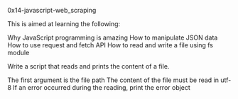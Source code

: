 0x14-javascript-web_scraping



This is aimed at learning the following:

Why JavaScript programming is amazing
How to manipulate JSON data
How to use request and fetch API
How to read and write a file using fs module


Write a script that reads and prints the content of a file.

The first argument is the file path
The content of the file must be read in utf-8
If an error occurred during the reading, print the error object
